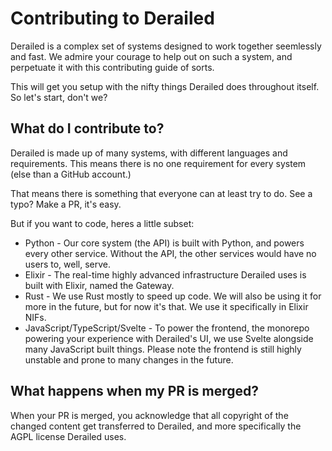# Contributing to Derailed

Derailed is a complex set of systems designed to work together seemlessly and fast. We admire your courage to help out on such a system,
and perpetuate it with this contributing guide of sorts.

This will get you setup with the nifty things Derailed does throughout itself. So let's start, don't we?

## What do I contribute to?

Derailed is made up of many systems, with different languages and requirements.
This means there is no one requirement for every system (else than a GitHub account.)

That means there is something that everyone can at least try to do. See a typo? Make a PR, it's easy.

But if you want to code, heres a little subset:

- Python - Our core system (the API) is built with Python, and powers every other service. Without the API, the other services would have no users to, well, serve.
- Elixir - The real-time highly advanced infrastructure Derailed uses is built with Elixir, named the Gateway.
- Rust - We use Rust mostly to speed up code. We will also be using it for more in the future, but for now it's that. We use it specifically in Elixir NIFs.
- JavaScript/TypeScript/Svelte - To power the frontend, the monorepo powering your experience with Derailed's UI, we use Svelte alongside many JavaScript built things. Please note the frontend is still highly unstable and prone to many changes in the future.

## What happens when my PR is merged?

When your PR is merged, you acknowledge that all copyright of the changed content get transferred to Derailed, and more specifically the AGPL license Derailed uses.
